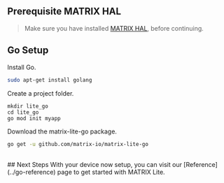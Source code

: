 <h2 style="padding-top:0">Prerequisite MATRIX HAL</h2>

> Make sure you have installed [MATRIX HAL](/matrix-hal/getting-started/), before continuing.

## Go Setup

Install Go.
```bash
sudo apt-get install golang
```

Create a project folder.
```langauge-bash
mkdir lite_go
cd lite_go
go mod init myapp
```

Download the matrix-lite-go package.
```bash
go get -u github.com/matrix-io/matrix-lite-go
```

<br/>
## Next Steps
With your device now setup, you can visit our [Reference](../go-reference) page to get started with MATRIX Lite.

